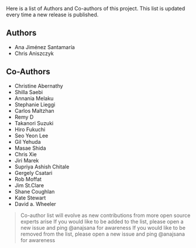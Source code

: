 Here is a list of Authors and Co-authors of this project. This list is updated every time a new release is published.

## Authors

- Ana Jiménez Santamaría
- Chris Aniszczyk 

## Co-Authors

- Christine Abernathy
- Shilla Saebi
- Annania Melaku
- Stephanie Lieggi
- Carlos Maltzhan
- Remy D
- Takanori Suzuki
- Hiro Fukuchi
- Seo Yeon Lee
- Gil Yehuda
- Masae Shida
- Chris Xie
- Jiri Marek
- Supriya Ashish Chitale
- Gergely Csatari
- Rob Moffat
- Jim St.Clare
- Shane Coughlan
- Kate Stewart
- David a. Wheeler

> Co-author list will evolve as new contributions from more open source experts arise
> If you would like to be added to the list, please open a new issue and ping @anajsana for awareness
> If you would like to be removed from the list, please open a new issue and ping @anajsana for awareness
